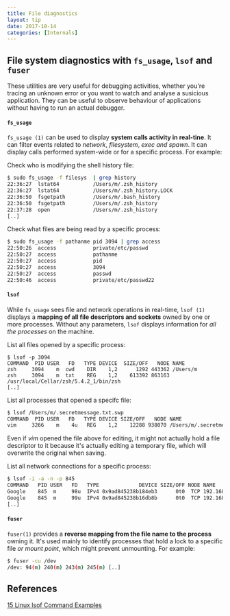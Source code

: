 ```yaml
---
title: File diagnostics
layout: tip
date: 2017-10-14
categories: [Internals]
---
```


## File system diagnostics with ```fs_usage```, ```lsof``` and ```fuser```

These utilities are very useful for debugging activities, whether you're tracing an unknown error or you want to watch and analyse a susicious application. They can be useful to observe behaviour of applications  without having to run an actual debugger.

#### ```fs_usage```

```fs_usage (1)``` can be used to display **system calls activity in real-tine**. It can filter events related to _network_, _filesystem_, _exec and spawn_. It can display calls performed system-wide or for a specific process. For example:

Check who is modifying the shell history file:

```bash
$ sudo fs_usage -f filesys  | grep history
22:36:27  lstat64           /Users/m/.zsh_history                           0.000022   fseventsd
22:36:27  lstat64           /Users/m/.zsh_history.LOCK                      0.000023   fseventsd
22:36:50  fsgetpath         /Users/m/.bash_history                          0.000004   Finder
22:36:50  fsgetpath         /Users/m/.zsh_history                           0.000003   Finder
22:37:28  open              /Users/m/.zsh_history                           0.000005   cat
[..]
```

Check what files are being read by a specific process:

```bash
$ sudo fs_usage -f pathanme pid 3094 | grep access
22:50:26  access            private/etc/passwd                              0.000005   zsh
22:50:27  access            pathanme                                        0.000002   zsh
22:50:27  access            pid                                             0.000002   zsh
22:50:27  access            3094                                            0.000002   zsh
22:50:27  access            passwd                                          0.000002   zsh
22:50:46  access            private/etc/passwd22                            0.000004   zsh
```

#### ```lsof```

While ```fs_usage``` sees file and network operations in real-time, ```lsof (1)``` displays a **mapping of all file descriptors and sockets** owned by one or more processes. Without any parameters, ```lsof``` displays information for _all the processes_ on the machine.

List all files opened by a specific process:
```
$ lsof -p 3094
COMMAND  PID USER   FD   TYPE DEVICE  SIZE/OFF   NODE NAME
zsh     3094    m  cwd    DIR    1,2      1292 443362 /Users/m
zsh     3094    m  txt    REG    1,2    613392 863163 /usr/local/Cellar/zsh/5.4.2_1/bin/zsh
[..]
```

List all processes that opened a specifc file:

```bash
$ lsof /Users/m/.secretmessage.txt.swp
COMMAND  PID USER   FD   TYPE DEVICE SIZE/OFF   NODE NAME
vim     3266    m    4u   REG    1,2    12288 938070 /Users/m/.secretmessage.txt.swp
```

<div class="box-note">
Even if <i>vim</i> opened the file above for editing, it might not actually hold a file descriptor to it because it's actually editing a temporary file, which will overwrite the original when saving.
</div>

List all network connections for a specific process:
```bash
$ lsof -i -a -n -p 845
COMMAND   PID USER   FD   TYPE             DEVICE SIZE/OFF NODE NAME
Google    845  m     98u  IPv4 0x9ad845238b184eb3      0t0  TCP 192.168.0.6:60228->54.88.217.173:https (ESTABLISHED)
Google    845  m     99u  IPv4 0x9ad845238b16db8b      0t0  TCP 192.168.0.6:59854->74.125.71.188:5228 (ESTABLISHED)
[..]
```


#### ```fuser```

```fuser(1)``` provides a **reverse mapping from the file name to the process** owning it. It's used mainly to identify processes that hold a lock to a specific file _or mount point_, which might prevent unmounting. For example:

```bash
$ fuser -cu /dev
/dev: 94(m) 240(m) 243(m) 245(m) [..]
```

## References
[15 Linux lsof Command Examples](https://www.thegeekstuff.com/2012/08/lsof-command-examples/)
